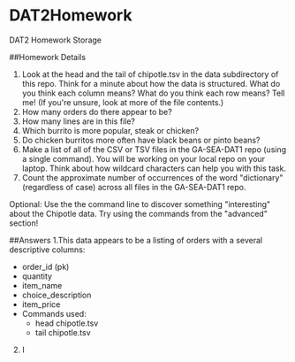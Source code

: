# DAT2Homework
DAT2 Homework Storage

##Homework Details
1. Look at the head and the tail of chipotle.tsv in the data subdirectory of this repo. Think for a minute about how the data is structured. What do you think each column means? What do you think each row means? Tell me! (If you're unsure, look at more of the file contents.)
2. How many orders do there appear to be?
3. How many lines are in this file?
4. Which burrito is more popular, steak or chicken?
5. Do chicken burritos more often have black beans or pinto beans?
6. Make a list of all of the CSV or TSV files in the GA-SEA-DAT1 repo (using a single command). You will be working on your local repo on your laptop. Think about how wildcard characters can help you with this task.
7. Count the approximate number of occurrences of the word "dictionary" (regardless of case) across all files in the GA-SEA-DAT1 repo.

Optional: Use the the command line to discover something "interesting" about the Chipotle data. Try using the commands from the "advanced" section!

##Answers
1.This data appears to be a listing of orders with a several descriptive columns:
  * order_id (pk)
  * quantity
  * item_name
  * choice_description
  * item_price
 * Commands used:
   * head chipotle.tsv
   * tail chipotle.tsv
2. I 
